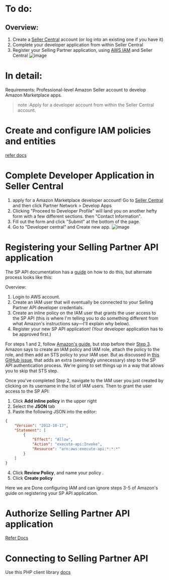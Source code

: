 # To do:

## Overview:
1. Create a [Seller Central](https://sellercentral.amazon.com/) account (or log into an existing one if you have it)
2. Complete your developer application from within Seller Central
3. Register your Selling Partner application, using [AWS IAM](https://aws.amazon.com/iam/) and Seller Central
  ![image](https://user-images.githubusercontent.com/89484481/217536099-827fc3a6-c511-4835-b360-10447c2ea565.png)


# In detail:
Requirements: Professional-level Amazon Seller account to develop Amazon Marketplace apps.
>note :Apply for a developer account from within the Seller Central account.

Create and configure IAM policies and entities
================================================
[refer docs](https://developer-docs.amazon.com/sp-api/docs/creating-and-configuring-iam-policies-and-entities)

Complete Developer Application in Seller Central
================================================
1. apply for a Amazon Marketplace developer account! Go to [Seller Central](https://sellercentral.amazon.com/) and then click       Partner Network > Develop Apps
2. Clicking "Proceed to Developer Profile" will land you on another hefty form with a few different sections. 
then "Contact Information".
3. Fill out the form and click "Submit" at the bottom of the page.
4. Go to "Developer central" and  Create new app.
 ![image](https://user-images.githubusercontent.com/89484481/217552820-109fa024-4819-42a7-8eb6-eeffdc8b91ec.png)

Registering your Selling Partner API application
================================================

The SP API documentation has a [guide](https://developer-docs.amazon.com/sp-api/docs/registering-your-application) on how to do this, but alternate process looks like this:

Overview:
1.  Login to AWS account.
2.  Create an IAM user that will eventually be connected to your Selling Partner API developer credentials.
3.  Create an inline policy on the IAM user that grants the user access to the SP API (this is where I'm telling you to do something different from what Amazon's instructions say—I'll explain why below).
4.  Register your new SP API application! (Your developer application has to be approved first.)

For steps 1 and 2, follow [Amazon's guide](https://developer-docs.amazon.com/sp-api/docs/what-is-the-selling-partner-api), but stop before their [Step 3](https://developer-docs.amazon.com/sp-api/docs/authorizing-selling-partner-api-applications). Amazon says to create an IAM policy and IAM role, attach the policy to the role, and then add an STS policy to your IAM user. But as discussed in [this GitHub issue](https://github.com/amzn/selling-partner-api-docs/issues/128), that adds an extra (seemingly unnecessary) step to the SP API authentication process. We're going to set things up in a way that allows you to skip that STS step.

Once you've completed Step 2, navigate to the IAM user you just created by clicking on its username in the list of IAM users. Then to grant the user access to the SP API:

1.  Click **Add inline policy** in the upper right
2.  Select the **JSON** tab
3.  Paste the following JSON into the editor:
```json
{
    "Version": "2012-10-17",
    "Statement": [
        {
            "Effect": "Allow",
            "Action": "execute-api:Invoke",
            "Resource": "arn:aws:execute-api:*:*:*"
        }
    ]
}
```
    
4.  Click **Review Policy**, and name your policy .
5.  Click **Create policy**

 Here we are Done configuring IAM and can ignore steps 3-5 of Amazon's guide on registering your SP API application.

 Authorize Selling Partner API application
 ================================================
 [Refer Docs](https://developer-docs.amazon.com/sp-api/docs/authorizing-selling-partner-api-applications)

 Connecting to Selling Partner API
================================================
Use this PHP client library [docs](https://github.com/jlevers/selling-partner-api#setup)



